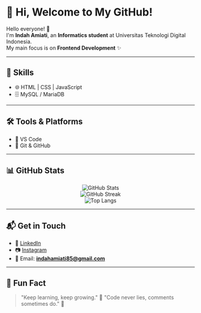 # 🌸 Hi, Welcome to My GitHub!  

Hello everyone! 👋  
I'm **Indah Amiati**, an **Informatics student** at Universitas Teknologi Digital Indonesia.  
My main focus is on **Frontend Development** ✨  

---

## 🚀 Skills
- 🌐 HTML | CSS | JavaScript    
- 🗄️ MySQL / MariaDB    

---

## 🛠️ Tools & Platforms
- 📝 VS Code  
- 🐙 Git & GitHub  

---

## 📊 GitHub Stats
<p align="center">
  <img src="https://github-readme-stats.vercel.app/api?username=Indah135&show_icons=true&theme=radical" alt="GitHub Stats" />
  <br/>
  <img src="https://nirzak-streak-stats.vercel.app/?user=Indah135&theme=radical&hide_border=true" alt="GitHub Streak" />
  <br/>
  <img src="https://github-readme-stats.vercel.app/api/top-langs/?username=Indah135&layout=compact&theme=radical" alt="Top Langs" />
</p>

---

## 📬 Get in Touch
- 💼 [LinkedIn](www.linkedin.com/in/indah-amiati)  
- 📷 [Instagram](https://www.instagram.com/indahh_amiati?igsh=dW40ZWljOTZvY3Y0)  
- 📧 Email: **indahamiati85@gmail.com**  

---

## 🌼 Fun Fact
> "Keep learning, keep growing." 🌱
> "Code never lies, comments sometimes do." 📝  

